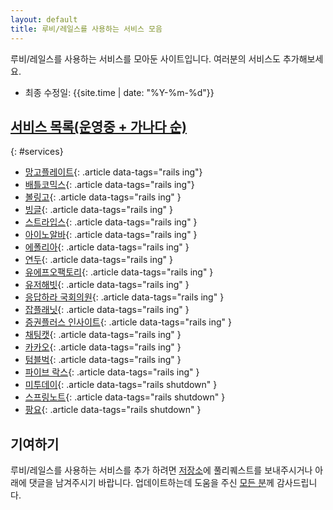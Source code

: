 ```yaml
---
layout: default
title: 루비/레일스를 사용하는 서비스 모음
---
```


루비/레일스를 사용하는 서비스를 모아둔 사이트입니다. 여러분의 서비스도 추가해보세요.

- 최종 수정일: {{site.time | date: "%Y-%m-%d"}}

## [서비스 목록(운영중 + 가나다 순)](#services)
{: #services}
- [망고플레이트](http://www.mangoplate.com/){: .article data-tags="rails ing"}
- [배틀코믹스](http://www.battlecomics.co.kr/){: .article data-tags="rails ing"}
- [볼링고](http://bollingo.com/){: .article data-tags="rails ing" }
- [빙글](http://www.vingle.net/){: .article data-tags="rails ing" }
- [스트라입스](https://stripes.co.kr/){: .article data-tags="rails ing" }
- [아이노알바](http://www.iknowalba.com/){: .article data-tags="rails ing" }
- [에폴리아](http://www.epollia.com/){: .article data-tags="rails ing" }
- [연두](http://yeondoo.kr/){: .article data-tags="rails ing" }
- [유에프오팩토리](http://ufofactory.org/){: .article data-tags="rails ing" }
- [유저해빗](http://userhabit.io/){: .article data-tags="rails ing" }
- [응답하라 국회의원](http://www.heycongress.org/){: .article data-tags="rails ing" }
- [잡플래닛](https://www.jobplanet.co.kr/){: .article data-tags="rails ing" }
- [증권플러스 인사이트](http://insight.stockplus.com/){: .article data-tags="rails ing" }
- [채팅캣](http://chattingcat.com/){: .article data-tags="rails ing" }
- [카카오](http://www.kakao.com/){: .article data-tags="rails ing" }
- [텀블벅](https://www.tumblbug.com/){: .article data-tags="rails ing" }
- [파이브 락스](http://www.5rocks.io/){: .article data-tags="rails ing" }
- [미투데이](http://me2day.net/){: .article data-tags="rails shutdown" }
- [스프링노트](http://www.springnote.com/){: .article data-tags="rails shutdown" }
- [팡요](http://pangyo.ca/){: .article data-tags="rails shutdown" }


## 기여하기

루비/레일스를 사용하는 서비스를 추가 하려면 [저장소](https://github.com/rorlakr/rubyworld)에 풀리퀘스트를 보내주시거나 아래에 댓글을 남겨주시기 바랍니다.
업데이트하는데 도움을 주신 [모든 분](https://github.com/rorlakr/rubyworld/graphs/contributors)께 감사드립니다.
